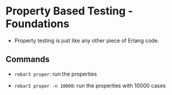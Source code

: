 # Property Based Testing - Foundations

- Property testing is just like any other piece of Erlang code.


## Commands

- `rebar3 proper`: run the properties

- `rebar3 proper -n 10000`: run the properties with 10000 cases